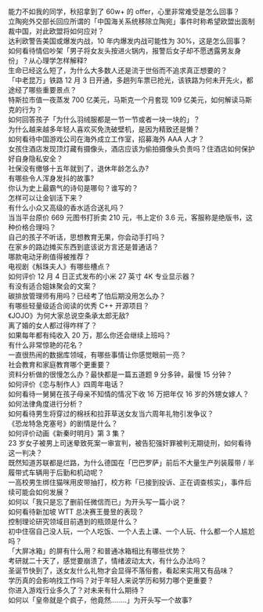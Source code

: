 能力不如我的同学，秋招拿到了 60w+ 的 offer，心里非常难受是怎么回事？  
立陶宛外交部长回应所谓的「中国海关系统移除立陶宛」事件时称希望欧盟出面制裁中国，对此欧盟将如何应对？  
达利欧警告美国或爆发内战，10 年内爆发内战可能性为 30%，这是怎么回事？  
如何看待情侣吵架「男子将女友头按进火锅内，报警后女子却不愿透露男友身份」？从心理学怎样解释?  
生命已经这么短了，为什么大多数人还是流于世俗而不追求真正想要的？  
「中老昆万」铁路 12 月 3 日开通，多趟列车票已抢光，该铁路为何未开先火，都途经了哪些重要景点？  
特斯拉市值一夜蒸发 700 亿美元，马斯克一个月套现 109 亿美元，如何解读马斯克的行为？  
如何回答孩子「为什么羽绒服都是一节一节或者一块一块的」？  
为什么越来越多年轻人喜欢买免洗破壁机，是因为精致还是懒？  
如何看待中国游戏公司在海外成立工作室，招募海外 AAA 人才？  
女孩住酒店发现顶灯藏有摄像头，酒店应该为偷拍摄像头负责吗？住酒店如何保护好自身隐私安全？  
社保没有缴够十五年就到了，退休年龄怎么办?  
有哪些令人浑身发抖的故事?  
你认为史上最霸气的诗句是哪句？谁写的？  
怎样可以让金钏活下来？  
有什么小众又高级的香水适合送礼吗？  
当当平台原价 669 元图书打折卖 210 元，书上定价 3.6 元，客服称是绝版书，这种价格合理吗？  
自己的孩子不听话，思想教育无果，你会动手打吗？  
在家乡的路边摊买东西到底该说方言还是普通话？  
哪款电动牙刷值得被推荐？  
电视剧《斛珠夫人》有哪些槽点？  
如何评价 12 月 4 日正式发布的小米 27 英寸 4K 专业显示器？  
有没有适合姐妹聚会的文案？  
碳排放管理师有用吗？已经考了怕后期没用怎么办？  
有哪些轻量级适合阅读的优秀 C++ 开源项目？  
《JOJO》为何大家总说空条承太郎无敌?  
离了婚的女人都过得咋样了？  
如果每年都有纯收入 20 万，那么你还会继续上班吗？  
有什么非常惊艳的花名？  
一直很热闹的数据库领域，有哪些事情让你感觉眼前一亮？  
社会教育和家庭教育哪个更重要？  
资料分析做的很慢怎么办？最快都是一篇五道题 9 分多钟，最慢 15 分钟？  
如何评价《恋与制作人》四周年电话？  
如何看待一舅舅在孩子母亲不知情的情况下收 16 万把年仅 16 岁的外甥女嫁人？如何法律角度进行分析？  
如何看待男生将穿过的棉袄和拉菲草送女友当六周年礼物引发争议？  
《恐龙特急克塞号》的剧情是什么？  
如何评价动画《新秦时明月》第 3 集？  
23 岁女子被男上司迷晕致死案一审宣判，被告犯强奸罪被判无期徒刑，如何看待这一判决？  
既然知道苏联都是烂路，为什么德国在「巴巴罗萨」前后不大量生产列装履带 / 半履带式车辆用于后勤和机动呢？  
一高校男生绑住猫咪用皮带抽打，校方称「已接到投诉、正在调查核实」，事件后续可能会如何发展？  
如何以「我只是忘了删前任微信而已」为开头写一篇小说？  
如何看待新加坡 WTT 总决赛王曼昱的表现？  
控制理论研究领域目前遇到的瓶颈是什么？  
初中住宿自己没人玩，一个人吃饭、一个人去上课、一个人玩、什么都一个人尴尬吗？  
「大屏冰箱」的屏有什么用？和普通冰箱相比有哪些优势？  
考研就二十天了，感觉要崩溃了，情绪波动太大，有什么办法吗？  
圣诞节快到了，送女友什么礼物才会显得不落俗套，看起来实用又有品味？  
学历真的会影响找工作吗？对于年轻人来说学历和努力哪个更重要？  
你进入游戏行业多久了？对未来有什么期待？  
如何以「皇帝就是个疯子，他竟然........」为开头写一个故事?  
